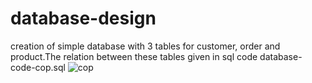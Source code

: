 # database-design
creation of simple database with 3 tables for customer, order and product.The relation between these tables given in sql code database-code-cop.sql
![cop](https://github.com/varun-TR/database-design/assets/67640037/02d5edb4-c59f-4fd1-87ac-4a543b496b16)
